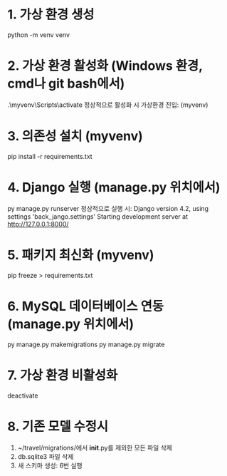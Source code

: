 # 1. 가상 환경 생성
python -m venv venv

# 2. 가상 환경 활성화 (Windows 환경, cmd나 git bash에서)
.\myvenv\Scripts\activate
정상적으로 활성화 시 가상환경 진입: (myvenv)

# 3. 의존성 설치 (myvenv)
pip install -r requirements.txt

# 4. Django 실행 (manage.py 위치에서)
py manage.py runserver
정상적으로 실행 시: 
Django version 4.2, using settings 'back_jango.settings'
Starting development server at http://127.0.0.1:8000/

# 5. 패키지 최신화 (myvenv)
pip freeze > requirements.txt

# 6. MySQL 데이터베이스 연동 (manage.py 위치에서)
py manage.py makemigrations
py manage.py migrate

# 7. 가상 환경 비활성화
deactivate

# 8. 기존 모델 수정시
1) ~/travel/migrations/에서 __init__.py를 제외한 모든 파일 삭제
2) db.sqlite3 파일 삭제
3) 새 스키마 생성: 6번 실행